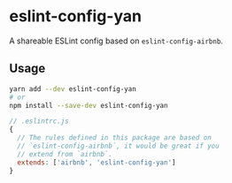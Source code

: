 # eslint-config-yan

A shareable ESLint config based on `eslint-config-airbnb`.

## Usage

```sh
yarn add --dev eslint-config-yan
# or
npm install --save-dev eslint-config-yan
```

```js
// .eslintrc.js
{
  // The rules defined in this package are based on
  // `eslint-config-airbnb`, it would be great if you
  // extend from `airbnb`.
  extends: ['airbnb', 'eslint-config-yan']
}
```
